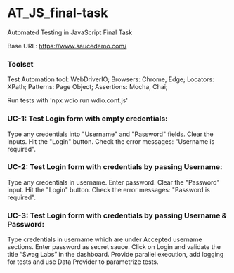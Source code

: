# AT_JS_final-task

Automated Testing in JavaScript Final Task

Base URL: https://www.saucedemo.com/

### Toolset

Test Automation tool: WebDriverIO;
Browsers: Chrome, Edge;
Locators: XPath;
Patterns: Page Object;
Assertions: Mocha, Chai;

Run tests with 'npx wdio run wdio.conf.js'

### UC-1: Test Login form with empty credentials:

Type any credentials into "Username" and "Password" fields.
Clear the inputs.
Hit the "Login" button.
Check the error messages: "Username is required".

### UC-2: Test Login form with credentials by passing Username:

Type any credentials in username.
Enter password.
Clear the "Password" input.
Hit the "Login" button.
Check the error messages: "Password is required".

### UC-3: Test Login form with credentials by passing Username & Password:

Type credentials in username which are under Accepted username sections.
Enter password as secret sauce.
Click on Login and validate the title “Swag Labs” in the dashboard.
Provide parallel execution, add logging for tests and use Data Provider to parametrize tests.
